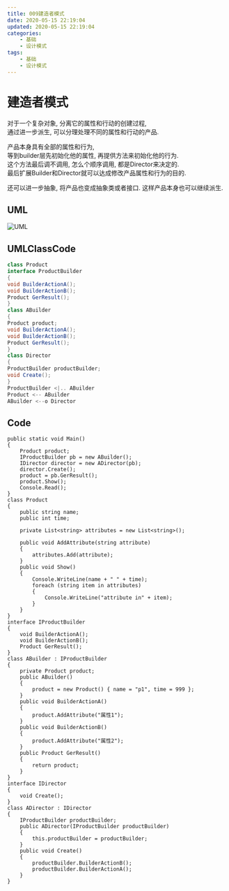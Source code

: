 ```yaml
---
title: 009建造者模式
date: 2020-05-15 22:19:04
updated: 2020-05-15 22:19:04
categories:
	- 基础
	- 设计模式
tags: 
	- 基础
	- 设计模式
---
```


# 建造者模式

对于一个复杂对象, 分离它的属性和行动的创建过程,  
通过进一步派生, 可以分理处理不同的属性和行动的产品.  

产品本身具有全部的属性和行为,  
等到builder层先初始化他的属性, 再提供方法来初始化他的行为.  
这个方法最后调不调用, 怎么个顺序调用, 都是Director来决定的.  
最后扩展Builder和Director就可以达成修改产品属性和行为的目的.  

还可以进一步抽象, 将产品也变成抽象类或者接口. 这样产品本身也可以继续派生.
<!--more-->
## UML

![UML](http://www.plantuml.com/plantuml/png/hOwn3i8W441tlgAZ3kqFj4Ef9gx6Fo1m9YGKp76ugFzkIE-2COvES2_7UyoP359PWxB1vDoTCRbYIVb8W5TZGSXIV720wg7koRkEHst9fwXt-_47NYhcvzq9y0Av1AhmnJNThB9tsyxndvcZHx2KFZ8iu9gCR3yW689DyBK_FOUX_LgYKzytA9TAKqlF45rPmni0)

## UMLClassCode

```C#
class Product
interface ProductBuilder
{
void BuilderActionA();
void BuilderActionB();
Product GerResult();
}
class ABuilder
{
Product product;
void BuilderActionA();
void BuilderActionB();
Product GerResult();
}
class Director
{
ProductBuilder productBuilder;
void Create();
}
ProductBuilder <|.. ABuilder
Product <-- ABuilder
ABuilder <--o Director
```

## Code

```
public static void Main()
{
    Product product;
    IProductBuilder pb = new ABuilder();
    IDirector director = new ADirector(pb);
    director.Create();
    product = pb.GerResult();
    product.Show();
    Console.Read();
}
class Product
{
    public string name;
    public int time;

    private List<string> attributes = new List<string>();

    public void AddAttribute(string attribute)
    {
        attributes.Add(attribute);
    }
    public void Show()
    {
        Console.WriteLine(name + " " + time);
        foreach (string item in attributes)
        {
            Console.WriteLine("attribute in" + item);
        }
    }
}
interface IProductBuilder
{
    void BuilderActionA();
    void BuilderActionB();
    Product GerResult();
}
class ABuilder : IProductBuilder
{
    private Product product;
    public ABuilder()
    {
        product = new Product() { name = "p1", time = 999 };
    }
    public void BuilderActionA()
    {
        product.AddAttribute("属性1");
    }
    public void BuilderActionB()
    {
        product.AddAttribute("属性2");
    }
    public Product GerResult()
    {
        return product;
    }
}
interface IDirector
{
    void Create();
}
class ADirector : IDirector
{
    IProductBuilder productBuilder;
    public ADirector(IProductBuilder productBuilder)
    {
        this.productBuilder = productBuilder;
    }
    public void Create()
    {
        productBuilder.BuilderActionB();
        productBuilder.BuilderActionA();
    }
}
```